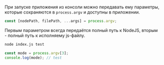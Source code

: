 При запуске приложения из консоли можно передавать ему параметры, которые сохраняются в `process.argv` и доступны в приложении.
```js
const [nodePath, filePath, ...args] = process.argv;
```
Первым параметром всегда передаётся полный путь к NodeJS, вторым - полный путь к исполняему js-файлу. 
```cmd
node index.js test
```
```js
const mode = process.argv[3];
console.log(mode); // test
```
